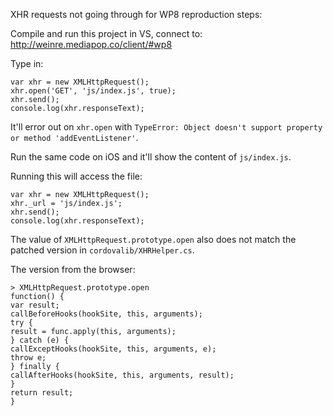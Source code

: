 XHR requests not going through for WP8 reproduction steps:

Compile and run this project in VS, connect to: http://weinre.mediapop.co/client/#wp8

Type in:

    var xhr = new XMLHttpRequest();
    xhr.open('GET', 'js/index.js', true);
    xhr.send();
    console.log(xhr.responseText);

It'll error out on `xhr.open` with `TypeError: Object doesn't support property or method 'addEventListener'`.

Run the same code on iOS and it'll show the content of `js/index.js`.

Running this will access the file:

    var xhr = new XMLHttpRequest();
    xhr._url = 'js/index.js';
    xhr.send();
    console.log(xhr.responseText);

The value of `XMLHttpRequest.prototype.open` also does not match the patched version in `cordovalib/XHRHelper.cs`.

The version from the browser:

    > XMLHttpRequest.prototype.open
    function() {
    var result;
    callBeforeHooks(hookSite, this, arguments);
    try {
    result = func.apply(this, arguments);
    } catch (e) {
    callExceptHooks(hookSite, this, arguments, e);
    throw e;
    } finally {
    callAfterHooks(hookSite, this, arguments, result);
    }
    return result;
    }
